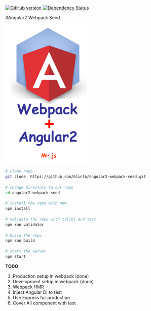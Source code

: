 [![GitHub version](https://badge.fury.io/gh/blinfo%2Fangular2-webpack-seed.svg)](https://badge.fury.io/gh/blinfo%2Fangular2-webpack-seed)
[![Dependency Status](https://david-dm.org/blinfo/angular2-webpack-seed.svg)](https://david-dm.org/angularclass/angular2-webpack-starter)

#Angular2 Webpack Seed 

![enter image description here](assets/webpack+angular.png "webpack+angular.png")


```bash
# clone repo
git clone  https://github.com/blinfo/angular2-webpack-seed.git

# change directory to our repo
cd angular2-webpack-seed

# install the repo with npm
npm install

# validate the repo with tslint and test
npm run validator

# build the repo
npm run build

# start the server
npm start

```
**TODO**
 1. Production setup in webpack (done)
 2. Development setup in webpack (done)
 3. Webpack HMR
 4. Inject Angular DI to test 
 5. Use Express for production
 6. Cover All component with test
 